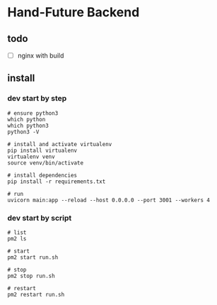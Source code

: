 # Hand-Future Backend

## todo

- [ ] nginx with build

## install

### dev start by step

```shell
# ensure python3
which python
which python3
python3 -V

# install and activate virtualenv
pip install virtualenv
virtualenv venv
source venv/bin/activate

# install dependencies
pip install -r requirements.txt

# run
uvicorn main:app --reload --host 0.0.0.0 --port 3001 --workers 4
```

### dev start by script

```shell
# list 
pm2 ls

# start
pm2 start run.sh

# stop
pm2 stop run.sh

# restart
pm2 restart run.sh
```
